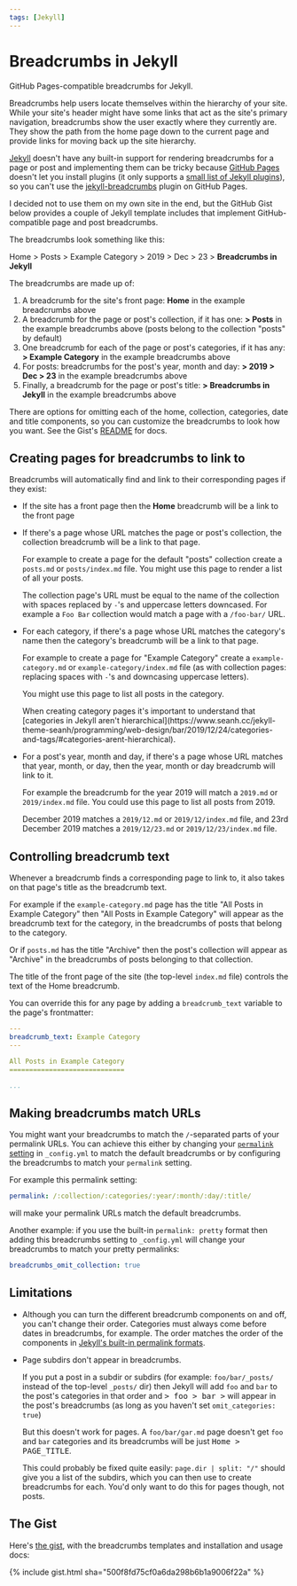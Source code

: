 ```yaml
---
tags: [Jekyll]
---
```


Breadcrumbs in Jekyll
=====================

<p class="lead">GitHub Pages-compatible breadcrumbs for Jekyll.</p>

Breadcrumbs help users locate themselves within the hierarchy of your site.
While your site's header might have some links that act as the site's primary
navigation, breadcrumbs show the user exactly where they currently are. They
show the path from the home page down to the current page and provide links for
moving back up the site hierarchy.

[Jekyll](https://jekyllrb.com/) doesn't have any built-in support for rendering
breadcrumbs for a page or post and implementing them can be tricky because
[GitHub Pages](https://pages.github.com/) doesn't let you install plugins
(it only supports a [small list of Jekyll plugins](https://help.github.com/en/github/working-with-github-pages/about-github-pages-and-jekyll#plugins)),
so you can't use the [jekyll-breadcrumbs](https://github.com/git-no/jekyll-breadcrumbs) plugin on GitHub Pages.

I decided not to use them on my own site in the end, but the GitHub Gist below provides
a couple of Jekyll template includes that implement GitHub-compatible page and
post breadcrumbs.

The breadcrumbs look something like this:

<p>
  <a>Home</a>
  &gt;
  <a>Posts</a>
  &gt;
  <a>Example Category</a>
  &gt;
  <a>2019</a>
  &gt;
  <a>Dec</a>
  &gt;
  <a>23</a>
  &gt;
  <strong>Breadcrumbs in Jekyll</strong>
</p>

The breadcrumbs are made up of:

1. A breadcrumb for the site's front page: **Home** in the example breadcrumbs above
2. A breadcrumb for the page or post's collection, if it has one: **> Posts** in the example breadcrumbs above
   (posts belong to the collection "posts" by default)
3. One breadcrumb for each of the page or post's categories, if it has any:
   **> Example Category** in the example breadcrumbs above
4. For posts: breadcrumbs for the post's year, month and day: **> 2019 > Dec > 23** in the example breadcrumbs above
5. Finally, a breadcrumb for the page or post's title: **> Breadcrumbs in Jekyll** in the example breadcrumbs above

There are options for omitting each of the home, collection, categories, date
and title components, so you can customize the breadcrumbs to look how you
want. See the Gist's [README](https://gist.github.com/seanh/500f8fd75cf0a6da298b6b1a9006f22a#file-readme-md)
for docs.

Creating pages for breadcrumbs to link to
-----------------------------------------

Breadcrumbs will automatically find and link to their corresponding pages if they exist:

* If the site has a front page then the **Home** breadcrumb will be a link to the front page

* If there's a page whose URL matches the page or post's collection, the collection breadcrumb will be a link to that page.

  For example to create a page for the default "posts" collection create a `posts.md` or `posts/index.md` file.
  You might use this page to render a list of all your posts.

  The collection page's URL must be equal to the name of the collection with spaces replaced by `-`'s and uppercase letters downcased.
  For example a `Foo Bar` collection would match a page with a `/foo-bar/` URL.

* For each category, if there's a page whose URL matches the category's name then the category's breadcrumb will be a link to that page.

  For example to create a page for "Example Category" create a `example-category.md` or `example-category/index.md` file
  (as with collection pages: replacing spaces with `-`'s and downcasing uppercase letters).

  You might use this page to list all posts in the category.

  <div class="note" markdown="1">
  When creating category pages it's important to understand that
  [categories in Jekyll aren't hierarchical](https://www.seanh.cc/jekyll-theme-seanh/programming/web-design/bar/2019/12/24/categories-and-tags/#categories-arent-hierarchical).
  </div>

* For a post's year, month and day, if there's a page whose URL matches that
  year, month, or day, then the year, month or day breadcrumb will link to it.

  For example the breadcrumb for the year 2019 will match a `2019.md` or `2019/index.md` file.
  You could use this page to list all posts from 2019.

  December 2019 matches a `2019/12.md` or `2019/12/index.md` file,
  and 23rd December 2019 matches a `2019/12/23.md` or `2019/12/23/index.md` file.

Controlling breadcrumb text
---------------------------

Whenever a breadcrumb finds a corresponding page to link to, it also takes on that page's title as the breadcrumb text.

For example if the `example-category.md` page has the title "All Posts in
Example Category" then "All Posts in Example Category" will appear as the
breadcrumb text for the category, in the breadcrumbs of posts that belong to
the category.

Or if `posts.md` has the title "Archive" then the post's collection will appear
as "Archive" in the breadcrumbs of posts belonging to that collection.

The title of the front page of the site (the top-level `index.md` file)
controls the text of the Home breadcrumb.

You can override this for any page by adding a `breadcrumb_text` variable to the page's frontmatter:

```yaml
---
breadcrumb_text: Example Category
---

All Posts in Example Category
=============================

...
```

Making breadcrumbs match URLs
-----------------------------

You might want your breadcrumbs to match the `/`-separated parts of your permalink URLs.
You can achieve this either by changing your [`permalink` setting](https://jekyllrb.com/docs/permalinks/)
in `_config.yml` to match the default breadcrumbs or by configuring the
breadcrumbs to match your `permalink` setting.

For example this permalink setting:

```yaml
permalink: /:collection/:categories/:year/:month/:day/:title/
```

will make your permalink URLs match the default breadcrumbs.

Another example: if you use the built-in `permalink: pretty` format then adding
this breadcrumbs setting to `_config.yml` will change your breadcrumbs to match
your pretty permalinks:

```yaml
breadcrumbs_omit_collection: true
```

Limitations
-----------

* Although you can turn the different breadcrumb components on and off, you
  can't change their order. Categories must always come before dates in
  breadcrumbs, for example. The order matches the order of the components
  in [Jekyll's built-in permalink formats](https://jekyllrb.com/docs/permalinks/#built-in-formats).

* Page subdirs don't appear in breadcrumbs.

  If you put a post in a subdir or subdirs (for example: `foo/bar/_posts/`
  instead of the top-level `_posts/` dir) then Jekyll will add `foo` and `bar`
  to the post's categories in that order and <samp>> foo > bar ></samp> will
  appear in the post's breadcrumbs (as long as you haven't set
  `omit_categories: true`)

  But this doesn't work for pages. A `foo/bar/gar.md` page doesn't get `foo`
  and `bar` categories and its breadcrumbs will be just <samp>Home > PAGE_TITLE</samp>.

  This could probably be fixed quite easily: `page.dir | split: "/"` should give you
  a list of the subdirs, which you can then use to create breadcrumbs for each.
  You'd only want to do this for pages though, not posts.

The Gist
--------

Here's [the gist](https://gist.github.com/seanh/500f8fd75cf0a6da298b6b1a9006f22a),
with the breadcrumbs templates and installation and usage docs:

{% include gist.html sha="500f8fd75cf0a6da298b6b1a9006f22a" %}
